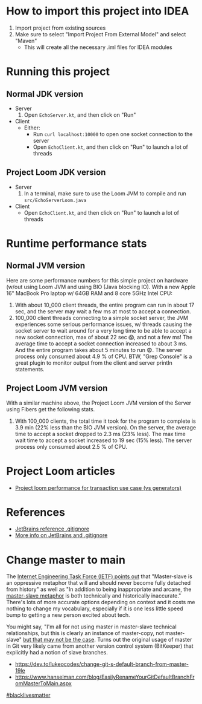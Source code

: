 # How to import this project into IDEA

1. Import project from existing sources
2. Make sure to select "Import Project From External Model" and select "Maven"
   - This will create all the necessary .iml files for IDEA modules

# Running this project

## Normal JDK version

- Server
  1. Open `EchoServer.kt`, and then click on "Run"
- Client
  - Either:
    - Run `curl localhost:10000` to open one socket connection to the server
    - Open `EchoClient.kt`, and then click on "Run" to launch a lot of threads

## Project Loom JDK version

- Server
  1. In a terminal, make sure to use the Loom JVM to compile and run `src/EchoServerLoom.java`
- Client
  - Open `EchoClient.kt`, and then click on "Run" to launch a lot of threads

# Runtime performance stats

## Normal JVM version

Here are some performance numbers for this simple project on hardware (w/out using Loom JVM and using BIO (Java blocking
IO). With a new Apple 16" MacBook Pro laptop w/ 64GB RAM and 8 core 5GHz Intel CPU:

1. With about 10_000 client threads, the entire program can run in about 17 sec, and the server may wait a few ms at
   most to accept a connection.
2. 100_000 client threads connecting to a simple socket server, the JVM experiences some serious performance issues, w/
   threads causing the socket server to wait around for a very long time to be able to accept a new socket connection,
   max of about 22 sec 😱, and not a few ms! The average time to accept a socket connection increased to about 3 ms. And
   the entire program takes about 5 minutes to run 😨. The server process only consumed about 4.9 % of CPU. BTW, "Grep
   Console" is a great plugin to monitor output from the client and server println statements.

## Project Loom JVM version

With a similar machine above, the Project Loom JVM version of the Server using Fibers get the following stats.

1. With 100_000 clients, the total time it took for the program to complete is 3.9 min (22% less than the BIO JVM
   version). On the server, the average time to accept a socket dropped to 2.3 ms (23% less). The max time wait time to
   accept a socket increased to 19 sec (15% less). The server process only consumed about 2.5 % of CPU.

# Project Loom articles

- [Project loom performance for transaction use case (vs generators)](https://inside.java/2020/08/07/loom-performance/)

# References

- [JetBrains reference .gitignore](https://github.com/github/gitignore/blob/master/Global/JetBrains.gitignore)
- [More info on JetBrains and .gitignore](https://intellij-support.jetbrains.com/hc/en-us/articles/206544839)

# Change master to main

The
[Internet Engineering Task Force (IETF) points out](https://tools.ietf.org/id/draft-knodel-terminology-00.html#rfc.section.1.1.1)
that "Master-slave is an oppressive metaphor that will and should never become fully detached from history" as well as
"In addition to being inappropriate and arcane, the
[master-slave metaphor](https://github.com/bitkeeper-scm/bitkeeper/blob/master/doc/HOWTO.ask?WT.mc_id=-blog-scottha#L231-L232)
is both technically and historically inaccurate." There's lots of more accurate options depending on context and it
costs me nothing to change my vocabulary, especially if it is one less little speed bump to getting a new person excited
about tech.

You might say, "I'm all for not using master in master-slave technical relationships, but this is clearly an instance of
master-copy, not master-slave"
[but that may not be the case](https://mail.gnome.org/archives/desktop-devel-list/2019-May/msg00066.html). Turns out the
original usage of master in Git very likely came from another version control system (BitKeeper) that explicitly had a
notion of slave branches.

- https://dev.to/lukeocodes/change-git-s-default-branch-from-master-19le
- https://www.hanselman.com/blog/EasilyRenameYourGitDefaultBranchFromMasterToMain.aspx

[#blacklivesmatter](https://blacklivesmatter.com/)
